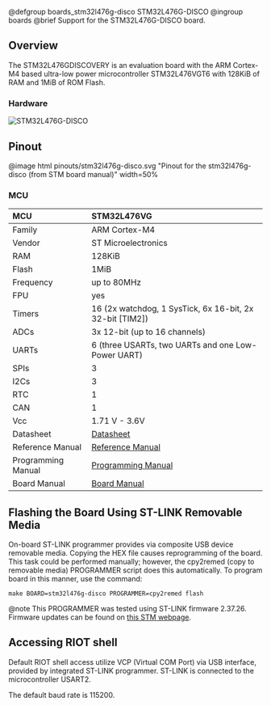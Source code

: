 @defgroup    boards_stm32l476g-disco STM32L476G-DISCO
@ingroup     boards
@brief       Support for the STM32L476G-DISCO board.

## Overview

The STM32L476GDISCOVERY is an evaluation board with the ARM Cortex-M4 based
ultra-low power microcontroller STM32L476VGT6 with 128KiB of RAM and 1MiB of
ROM Flash.

### Hardware

![STM32L476G-DISCO](https://www.st.com/bin/ecommerce/api/image.PF261635.en.feature-description-include-personalized-no-cpn-medium.jpg)

## Pinout

@image html pinouts/stm32l476g-disco.svg "Pinout for the stm32l476g-disco (from STM board manual)" width=50%

### MCU

| MCU        |   STM32L476VG      |
|:---------- |:------------------ |
| Family     | ARM Cortex-M4      |
| Vendor     | ST Microelectronics|
| RAM        | 128KiB             |
| Flash      | 1MiB               |
| Frequency  | up to 80MHz        |
| FPU        | yes                |
| Timers     | 16 (2x watchdog, 1 SysTick, 6x 16-bit, 2x 32-bit [TIM2])  |
| ADCs       | 3x 12-bit (up to 16 channels) |
| UARTs      | 6 (three USARTs, two UARTs and one Low-Power UART) |
| SPIs       | 3                  |
| I2Cs       | 3                  |
| RTC        | 1                  |
| CAN        | 1                  |
| Vcc        | 1.71 V - 3.6V      |
| Datasheet  | [Datasheet](https://www.st.com/resource/en/datasheet/stm32l476je.pdf) |
| Reference Manual | [Reference Manual](http://www.st.com/content/ccc/resource/technical/document/reference_manual/02/35/09/0c/4f/f7/40/03/DM00083560.pdf/files/DM00083560.pdf/jcr:content/translations/en.DM00083560.pdf) |
| Programming Manual | [Programming Manual](http://www.st.com/content/ccc/resource/technical/document/programming_manual/6c/3a/cb/e7/e4/ea/44/9b/DM00046982.pdf/files/DM00046982.pdf/jcr:content/translations/en.DM00046982.pdf) |
| Board Manual   | [Board Manual](https://www.st.com/resource/en/user_manual/um1879-discovery-kit-with-stm32l476vg-mcu-stmicroelectronics.pdf) |

## Flashing the Board Using ST-LINK Removable Media

On-board ST-LINK programmer provides via composite USB device removable media.
Copying the HEX file causes reprogramming of the board. This task
could be performed manually; however, the cpy2remed (copy to removable
media) PROGRAMMER script does this automatically. To program board in
this manner, use the command:
```
make BOARD=stm32l476g-disco PROGRAMMER=cpy2remed flash
```
@note This PROGRAMMER was tested using ST-LINK firmware 2.37.26. Firmware updates
      can be found on [this STM webpage](https://www.st.com/en/development-tools/stsw-link007.html).

## Accessing RIOT shell

Default RIOT shell access utilize VCP (Virtual COM Port) via USB interface,
provided by integrated ST-LINK programmer. ST-LINK is connected to the
microcontroller USART2.

The default baud rate is 115200.
